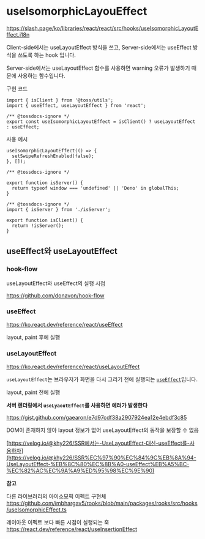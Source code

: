 # useIsomorphicLayouEffect

https://slash.page/ko/libraries/react/react/src/hooks/useIsomorphicLayoutEffect.i18n

Client-side에서는 useLayoutEffect 방식을 쓰고, Server-side에서는 useEffect 방식을 쓰도록 하는 hook 입니다.

Server-side에서는 useLayoutEffect 함수를 사용하면 warning 오류가 발생하기 때문에 사용하는 함수입니다.

구현 코드
```tsx
import { isClient } from '@toss/utils';
import { useEffect, useLayoutEffect } from 'react';

/** @tossdocs-ignore */
export const useIsomorphicLayoutEffect = isClient() ? useLayoutEffect : useEffect;
```
사용 예시
```tsx
useIsomorphicLayoutEffect(() => {
  setSwipeRefreshEnabled(false);
}, []);
```

```tsx
/** @tossdocs-ignore */

export function isServer() {
  return typeof window === 'undefined' || 'Deno' in globalThis;
}

/** @tossdocs-ignore */
import { isServer } from './isServer';

export function isClient() {
  return !isServer();
}
```

## useEffect와 useLayoutEffect 
### hook-flow
useLayoutEffect와 useEffect의 실행 시점

https://github.com/donavon/hook-flow

### useEffect

https://ko.react.dev/reference/react/useEffect

layout, paint 후에 실행

### useLayoutEffect

https://ko.react.dev/reference/react/useLayoutEffect

`useLayoutEffect`는 브라우저가 화면을 다시 그리기 전에 실행되는 [`useEffect`](https://ko.react.dev/reference/react/useEffect)입니다.

layout, paint 전에 실행

**서버 렌더링에서 `useLyaoutEffect`를 사용하면 에러가 발생한다** 

https://gist.github.com/gaearon/e7d97cdf38a2907924ea12e4ebdf3c85

DOM이 존재하지 않아 layout 정보가 없어 useLayoutEffect의 동작을 보장할 수 없음

[https://velog.io/@khy226/SSR에서는-UseLayoutEffect-대신-useEffect를-사용하자](https://velog.io/@khy226/SSR%EC%97%90%EC%84%9C%EB%8A%94-UseLayoutEffect-%EB%8C%80%EC%8B%A0-useEffect%EB%A5%BC-%EC%82%AC%EC%9A%A9%ED%95%98%EC%9E%90)

**참고**

다른 라이브러리의 아이소모픽 이펙트 구현체
https://github.com/imbhargav5/rooks/blob/main/packages/rooks/src/hooks/useIsomorphicEffect.ts

레이아웃 이펙트 보다 빠른 시점이 실행되는 훅
https://react.dev/reference/react/useInsertionEffect
